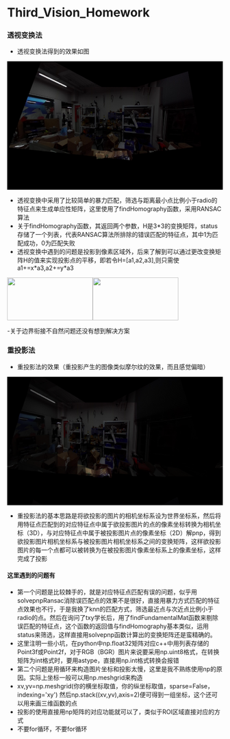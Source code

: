 # Third_Vision_Homework
### 透视变换法
- 透视变换法得到的效果如图
<img src="https://github.com/COMoER/Third_Vision_Homework/blob/main/out_homo.jpg" width = "700" height = "300" alt="" align=center />

- 透视变换中采用了比较简单的暴力匹配，筛选与距离最小点比例小于radio的特征点来生成单应性矩阵，这里使用了findHomography函数，采用RANSAC算法
- 关于findHomography函数，其返回两个参数，H是3\*3的变换矩阵，status存储了一个列表，代表RANSAC算法所排除的错误匹配的特征点，其中1为匹配成功，0为匹配失败
- 透视变换中遇到的问题是投影到像素区域外，后来了解到可以通过更改变换矩阵H的值来实现投影点的平移，即若令H=[a1,a2,a3],则只需使a1+=x\*a3,a2+=y\*a3
<img src="https://images2015.cnblogs.com/blog/893836/201603/893836-20160310181524100-995426777.png" width = "200" height = "100" alt="" align=left />
<img src="https://img-blog.csdn.net/20140521142820609" width = "200" height = "100" alt="" align=center />

-关于边界衔接不自然问题还没有想到解决方案
### 重投影法
- 重投影法的效果（重投影产生的图像类似摩尔纹的效果，而且感觉偏暗）
<img src="https://github.com/COMoER/Third_Vision_Homework/blob/main/out_reproject.jpg" width = "700" height = "300" alt="" align=center />

- 重投影法的基本思路是将欲投影的图片的相机坐标系设为世界坐标系，然后将用特征点匹配到的对应特征点中属于欲投影图片的点的像素坐标转换为相机坐标（3D），与对应特征点中属于被投影图片点的像素坐标（2D）解pnp，得到欲投影图片相机坐标系与被投影图片相机坐标系之间的变换矩阵，这样欲投影图片的每一个点都可以被转换为在被投影图片像素坐标系上的像素坐标，这样完成了投影
#### 这里遇到的问题有
- 第一个问题是比较棘手的，就是对应特征点匹配有误的问题，似乎用solvepnpRansac消除误匹配点的效果不是很好，直接用暴力方式匹配的特征点效果也不行，于是我换了knn的匹配方式，筛选最近点与次近点比例小于radio的点。然后在询问了txy学长后，用了findFundamentalMat函数来剔除误匹配的特征点，这个函数的返回值与findHomography基本类似，运用status来筛选，这样直接用solvepnp函数计算出的变换矩阵还是蛮精确的。
- 这里注明一些小坑，在python中np.float32矩阵对应c++中用列表存储的Point3f或Point2f，对于RGB（BGR）图片来说要采用np.uint8格式，在转换矩阵为int格式时，要用astype，直接用np.int格式转换会报错
- 第二个问题是用循环来构造图片坐标和投影太慢，这里是我不熟练使用np的原因。实际上坐标一般可以用np.meshgrid来构造
- xv,yv=np.meshgrid(你的横坐标取值，你的纵坐标取值，sparse=False，indexing='xy') 然后np.stack((xv,yv),axis=2)便可得到一组坐标，这个还可以用来画三维函数的点
- 投影的使用直接用np矩阵的对应功能就可以了，类似于ROI区域直接对应的方式
- 不要for循环，不要for循环
